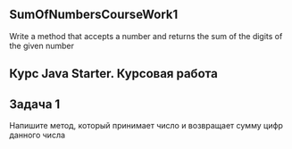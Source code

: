 ## SumOfNumbersCourseWork1
Write a method that accepts a number and returns the sum of the digits of the given number
## Курс Java Starter. Курсовая работа

## Задача 1
Напишите метод, который принимает число и возвращает сумму цифр данного числа
